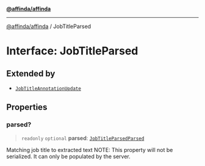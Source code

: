 [**@affinda/affinda**](../README.md)

***

[@affinda/affinda](../globals.md) / JobTitleParsed

# Interface: JobTitleParsed

## Extended by

- [`JobTitleAnnotationUpdate`](JobTitleAnnotationUpdate.md)

## Properties

### parsed?

> `readonly` `optional` **parsed**: [`JobTitleParsedParsed`](JobTitleParsedParsed.md)

Matching job title to extracted text
NOTE: This property will not be serialized. It can only be populated by the server.
